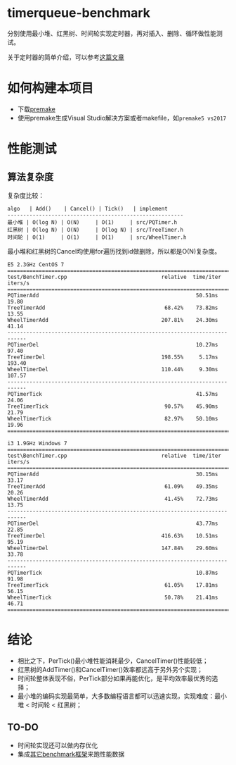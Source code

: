 # timerqueue-benchmark

分别使用最小堆、红黑树、时间轮实现定时器，再对插入、删除、循环做性能测试。

关于定时器的简单介绍，可以参考[这篇文章](https://www.ibm.com/developerworks/cn/linux/l-cn-timers/index.html)


# 如何构建本项目

* 下载[premake](https://premake.github.io/download.html#v5)
* 使用premake生成Visual Studio解决方案或者makefile，如`premake5 vs2017`


# 性能测试

## 算法复杂度

复杂度比较：

```
algo   | Add()    | Cancel() | Tick()   | implement
--------------------------------------------------------
最小堆 | O(log N) | O(N)     | O(1)     | src/PQTimer.h
红黑树 | O(log N) | O(N)     | O(log N) | src/TreeTimer.h
时间轮 | O(1)     | O(1)     | O(1)     | src/WheelTimer.h
```

最小堆和红黑树的Cancel均使用for遍历找到id做删除，所以都是O(N)复杂度。



```
E5 2.3GHz CentOS 7
============================================================================
test/BenchTimer.cpp                              relative  time/iter  iters/s
============================================================================
PQTimerAdd                                                  50.51ms    19.80
TreeTimerAdd                                      68.42%    73.82ms    13.55
WheelTimerAdd                                    207.81%    24.30ms    41.14
----------------------------------------------------------------------------
PQTimerDel                                                  10.27ms    97.40
TreeTimerDel                                     198.55%     5.17ms   193.40
WheelTimerDel                                    110.44%     9.30ms   107.57
----------------------------------------------------------------------------
PQTimerTick                                                 41.57ms    24.06
TreeTimerTick                                     90.57%    45.90ms    21.79
WheelTimerTick                                    82.97%    50.10ms    19.96
============================================================================
```

```
i3 1.9GHz Windows 7
============================================================================
test\BenchTimer.cpp                              relative  time/iter  iters/s
============================================================================
PQTimerAdd                                                  30.15ms    33.17
TreeTimerAdd                                      61.09%    49.35ms    20.26
WheelTimerAdd                                     41.45%    72.73ms    13.75
----------------------------------------------------------------------------
PQTimerDel                                                  43.77ms    22.85
TreeTimerDel                                     416.63%    10.51ms    95.19
WheelTimerDel                                    147.84%    29.60ms    33.78
----------------------------------------------------------------------------
PQTimerTick                                                 10.87ms    91.98
TreeTimerTick                                     61.05%    17.81ms    56.15
WheelTimerTick                                    50.78%    21.41ms    46.71
============================================================================
```


# 结论
 
* 相比之下，PerTick()最小堆性能消耗最少，CancelTimer()性能较低；
* 红黑树的AddTimer()和CancelTimer()效率都远高于另外另个实现；
* 时间轮整体表现不俗，PerTick部分如果再能优化，是平均效率最优秀的选择；
* 最小堆的编码实现最简单，大多数编程语言都可以迅速实现，实现难度：最小堆 < 时间轮 < 红黑树；


## TO-DO

* 时间轮实现还可以做内存优化
* 集成[其它benchmark框架](https://github.com/google/benchmark)来跑性能数据

